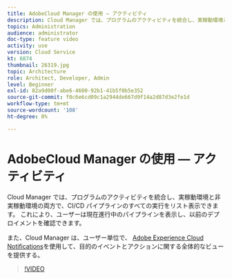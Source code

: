 ```yaml
---
title: AdobeCloud Manager の使用 — アクティビティ
description: Cloud Manager では、プログラムのアクティビティを統合し、実稼動環境と非実稼動環境の両方で、CI/CD パイプラインのすべての実行をリスト表示できます。 これにより、ユーザーは現在進行中のパイプラインを表示し、以前のデプロイメントを確認できます。
topics: Administration
audience: administrator
doc-type: feature video
activity: use
version: Cloud Service
kt: 6874
thumbnail: 26319.jpg
topic: Architecture
role: Architect, Developer, Admin
level: Beginner
exl-id: 82a9d00f-abe6-4600-92b1-41b5f0b5e352
source-git-commit: f0c6e6cd09c1a2944de667d9f14a2d87d3e2fe1d
workflow-type: tm+mt
source-wordcount: '108'
ht-degree: 0%

---
```


# AdobeCloud Manager の使用 — アクティビティ

Cloud Manager では、プログラムのアクティビティを統合し、実稼動環境と非実稼動環境の両方で、CI/CD パイプラインのすべての実行をリスト表示できます。 これにより、ユーザーは現在進行中のパイプラインを表示し、以前のデプロイメントを確認できます。

また、Cloud Manager は、ユーザー単位で、 [Adobe Experience Cloud Notifications](https://experienceleague.adobe.com/docs/experience-manager-cloud-manager/using/how-to-use/notifications.html)を使用して、目的のイベントとアクションに関する全体的なビューを提供する。

>[!VIDEO](https://video.tv.adobe.com/v/26319/?quality=12&learn=on)
